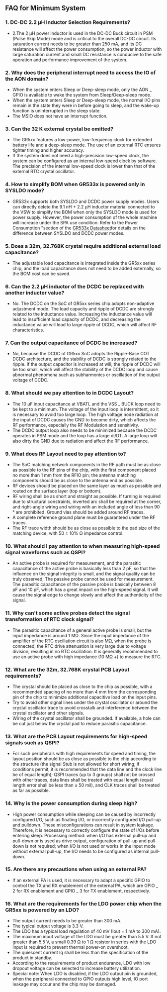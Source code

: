 ## FAQ for Minimum System



### 1. DC-DC 2.2 μH Inductor Selection Requirements?
   * 2.The 2 µH power inductor is used in the DC-DC Buck circuit in PSM (Pulse Skip Mode) mode and is critical to the overall DC-DC circuit. Its saturation current needs to be greater than 250 mA, and its DC resistance will affect the power consumption, so the power inductor with large saturation current and small DC resistance is conducive to the safe operation and performance improvement of the system.



### 2. Why does the peripheral interrupt need to access the IO of the AON domain?

   * When the system enters Sleep or Deep-sleep mode, only the AON _ GPIO is available to wake the system from Sleep/Deep-sleep mode.
   * When the system enters Sleep or Deep-sleep mode, the normal I/O pins remain in the state they were in before going to sleep, and the wake-up function is uninterrupted in the sleep state.
   * The MSIO does not have an interrupt function.



### 3. Can the 32 K external crystal be omitted?

   * The GR5xx features a low-power, low-frequency clock for extended battery life and a deep-sleep mode. The use of an external RTC ensures tighter timing and higher accuracy.
   * If the system does not need a high-precision low-speed clock, the system can be configured as an internal low-speed clock by software. The precision of the internal low-speed clock is lower than that of the external RTC crystal oscillator.



### 4. How to simplify BOM when GR533x is powered only in SYSLDO mode?

   * GR533x supports both SYSLDO and DCDC power supply modes. Users can directly delete the 9.1 nH + 2.2 μH inductor material connected to the VSW to simplify the BOM when only the SYSLDO mode is used for power supply. However, the power consumption of the whole machine will increase under the SPA use condition. Refer to the Power Consumption "section of the [GR533x Datasheet](https://docs.goodix.com/zh/online/datasheet_bl_d/V1.1)for details on the difference between SYSLDO and DCDC power modes.



### 5. Does a 32m, 32.768K crystal require additional external load capacitance?

   - The adjustable load capacitance is integrated inside the GR5xx series chip, and the load capacitance does not need to be added externally, so the BOM cost can be saved.



### 6. Can the 2.2 μH inductor of the DCDC be replaced with another inductor value?

   - No. The DCDC on the SoC of GR5xx series chip adopts non-adaptive adjustment mode. The load capacity and ripple of DCDC are strongly related to the inductance value. Increasing the inductance value will lead to insufficient load capacity of DCDC, and decreasing the inductance value will lead to large ripple of DCDC, which will affect RF characteristics.



### 7. Can the output capacitance of DCDC be increased?

   - No, because the DCDC of GR5xx SoC adopts the Ripple-Base COT DCDC architecture, and the stability of DCDC is strongly related to the ripple. If the output capacitor is increased at will, the ripple of DCDC will be too small, which will affect the stability of the DCDC loop and cause abnormal phenomena such as subharmonics or oscillation of the output voltage of DCDC.



### 8. What should we pay attention to in DCDC Layout?

   - The 10 μF input capacitance at VBATL and the VSS _ BUCK loop need to be kept to a minimum. The voltage of the input loop is intermittent, so it is necessary to avoid too large loop. The high voltage node radiation at the input of DCDC causes the GND to become dirty, which affects the RF performance, especially the RF Modulation and sensitivity.
   - The DCDC output loop also needs to be minimized because the DCDC operates in PSM mode and the loop has a large di/DT. A large loop will also dirty the GND due to radiation and affect the RF performance.



### 9. What does RF Layout need to pay attention to?

   - The SoC matching network components in the RF path must be as close as possible to the RF pins of the chip, with the first component placed no more than 1 mm from the RFIO pin; the antenna matching components should be as close to the antenna end as possible.
   - RF devices should be placed on the same layer as much as possible and routed on the surface layer (top or bottom).
   - RF wiring shall be as short and straight as possible. If turning is required due to structural constraints, inverted arc shall be required at the corner, and right-angle wiring and wiring with an included angle of less than 90 ° are prohibited. Ground vias should be added around RF traces.
   - A complete reference ground plane must be guaranteed under the RF traces.
   - The RF trace width should be as close as possible to the pad size of the matching device, with 50 ± 10% Ω impedance control.



### 10. What should I pay attention to when measuring high-speed signal waveforms such as QSPI?

-   An active probe is required for measurement, and the parasitic capacitance of the active probe is basically less than 2 pF, so that the influence on the signal integrity is small, and the signal quality can be truly observed; The passive probe cannot be used for measurement. The parasitic capacitance of the passive probe is basically between 8 pF and 10 pF, which has a great impact on the high-speed signal. It will cause the signal edge to change slowly and affect the authenticity of the signal.



### 11. Why can't some active probes detect the signal transformation of RTC clock signal?

-   The parasitic capacitance of a general active probe is small, but the input impedance is around 1 MΩ. Since the input impedance of the amplifier of the RTC oscillation circuit is also MΩ, when the probe is connected, the RTC drive attenuation is very large due to voltage division, resulting in no RTC oscillation. It is generally recommended to use an active probe with high impedance (10 MΩ +) to measure the RTC.



### 12. What are the 32m, 32.768K crystal PCB Layout requirements?

- The crystal should be placed as close to the chip as possible, with a recommended spacing of no more than 4 mm from the corresponding pin of the chip to minimize additional capacitive load on the input pins.
- Try to avoid other signal lines under the crystal oscillator or around the crystal oscillator trace to avoid crosstalk and interference between the crystal oscillator and other signals.
- Wiring of the crystal oscillator shall be grounded. If available, a hole can be cut just below the crystal pad to reduce parasitic capacitance.



### 13. What are the PCB Layout requirements for high-speed signals such as QSPI?

-   For such peripherals with high requirements for speed and timing, the layout position should be as close as possible to the chip according to the structure (the signal Stub is not allowed for short wiring; if conditions permit, it is recommended that the data line and the clock line be of equal length); QSPI traces (up to 3 groups) shall not be crossed with other traces, data lines shall be treated with equal length (equal length error shall be less than ± 50 mil), and CLK traces shall be treated as far as possible.



### 14. Why is the power consumption during sleep high?

-   High power consumption while sleeping can be caused by incorrectly configured I/O, such as floating I/O, or incorrectly configured I/O pull-up and pulldown. These misconfigurations can result in system leakage. Therefore, it is necessary to correctly configure the state of I/Os before entering sleep. Processing method: when I/O has external pull-up and pull-down or is used as drive output, configuration of pull-up and pull-down is not required; when I/O is not used or works in the input mode without external pull-up, the I/O needs to be configured as internal pull-down.



### 15. Are there any precautions when using an external PA?

-   If an external PA is used, it is necessary to adapt a specific GPIO to control the TX and RX enablement of the external PA, which are GPIO _ 2 for RX enablement and GPIO _ 3 for TX enablement, respectively.



### 16. What are the requirements for the LDO power chip when the GR5xx is powered by an LDO?

- The output current needs to be greater than 300 mA.
- The typical output voltage is 3.3 V.
- The LDO has a typical load regulation of 40 mV (Iout = 1 mA to 300 mA).
- The maximum input voltage of the LDO must be greater than 5.5 V. If not greater than 5.5 V, a small 0.39 Ω to 1 Ω resistor in series with the LDO input is required to prevent thermal power-on overshoot.
- The quiescent current Iq shall be less than the specification of the product in standby.
- According to the requirements of product endurance, LDO with low dropout voltage can be selected to increase battery utilization.
- Special note: When LDO is disabled, if the LDO output pin is grounded, when the peripheral connected to GPIO outputs high level, IO port leakage may occur and the chip may be damaged.






















